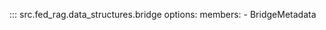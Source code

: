 <!-- markdownlint-disable-file MD041 -->

::: src.fed_rag.data_structures.bridge
    options:
      members:
        - BridgeMetadata

